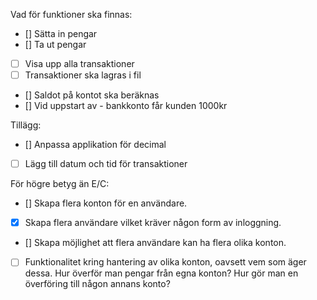 Vad för funktioner ska finnas:

- [] Sätta in pengar
- [] Ta ut pengar
- [ ] Visa upp alla transaktioner
- [ ] Transaktioner ska lagras i fil
- [] Saldot på kontot ska beräknas
- [] Vid uppstart av - bankkonto får kunden 1000kr

Tillägg:

- [] Anpassa applikation för decimal
- [ ] Lägg till datum och tid för transaktioner

För högre betyg än E/C:

- [] Skapa flera konton för en användare.
- [x] Skapa flera användare vilket kräver någon form av inloggning.
- [] Skapa möjlighet att flera användare kan ha flera olika konton.
- [ ] Funktionalitet kring hantering av olika konton, oavsett vem som äger dessa. Hur överför man pengar från egna konton? Hur gör man en överföring till någon annans konto?